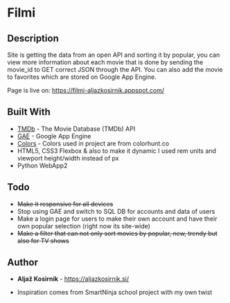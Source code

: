 # Filmi

## Description

Site is getting the data from an open API and sorting it by popular, you can view more information about each movie that is done by sending the movie_id to GET correct JSON through the API. You can also add the movie to favorites which are stored on Google App Engine.

Page is live on: https://filmi-aljazkosirnik.appspot.com/

## Built With

* [TMDb](https://developers.themoviedb.org/3/getting-started/introduction) - The Movie Database (TMDb) API
* [GAE](https://cloud.google.com/appengine/) - Google App Engine
* [Colors](https://colorhunt.co/palette/13712) - Colors used in project are from colorhunt.co
* HTML5, CSS3 Flexbox & also to make it dynamic I used rem units and viewport height/width instead of px
* Python WebApp2

## Todo

* ~~Make it responsive for all devices~~
* Stop using GAE and switch to SQL DB for accounts and data of users
* Make a login page for users to make their own account and have their own popular selection (right now its site-wide)
* ~~Make a filter that can not only sort movies by popular, new, trendy but also for TV shows~~


## Author

* **Aljaž Kosirnik** - https://aljazkosirnik.si/


* Inspiration comes from SmartNinja school project with my own twist
